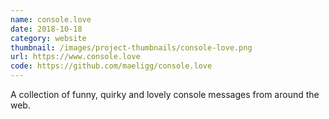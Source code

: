 ```yaml
---
name: console.love
date: 2018-10-18
category: website
thumbnail: /images/project-thumbnails/console-love.png
url: https://www.console.love
code: https://github.com/maeligg/console.love
---
```


A collection of funny, quirky and lovely console messages from around the web.